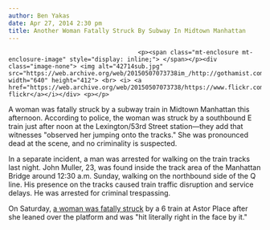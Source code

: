 ```yaml
---
author: Ben Yakas
date: Apr 27, 2014 2:30 pm
title: Another Woman Fatally Struck By Subway In Midtown Manhattan
---
```


	
										<p><span class="mt-enclosure mt-enclosure-image" style="display: inline;"> </span></p><div class="image-none"> <img alt="42714sub.jpg" src="https://web.archive.org/web/20150507073738im_/http://gothamist.com/attachments/byakas/42714sub.jpg" width="640" height="412"> <br> <i> <a href="https://web.archive.org/web/20150507073738/https://www.flickr.com/photos/lindsaydubs/4747798314/">lindsay&apos;s flickr</a></i></div> <p></p>

<p>A woman was fatally struck by a subway train in Midtown Manhattan this afternoon. According to police, the woman was struck by a southbound E train just after noon at the Lexington/53rd Street station&#x2014;they add that witnesses &quot;observed her jumping onto the tracks.&quot; She was pronounced dead at the scene, and no criminality is suspected.</p>

<p>In a separate incident, a man was arrested for walking on the train tracks last night. John Muller, 23, was found inside the track area of the Manhattan Bridge around 12:30 a.m. Sunday, walking on the northbound side of the Q line. His presence on the tracks caused train traffic disruption and service delays. He was arrested for criminal trespassing.</p>

<p>On Saturday, <a href="https://web.archive.org/web/20150507073738/http://gothamist.com/2014/04/27/woman_fatally_struck_by_train_at_as.php">a woman was fatally struck</a> by a 6 train at Astor Place after she leaned over the platform and was &quot;hit literally right in the face by it.&quot; </p>					
										
									
				